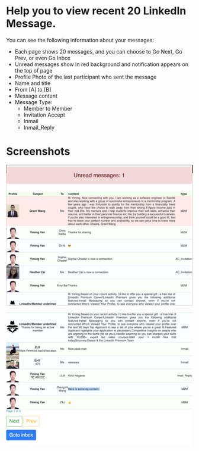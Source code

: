 # Help you to view recent 20 LinkedIn Message.  

You can see the following information about your messages:
 - Each page shows 20 messages, and you can choose to Go Next, Go Prev, or even Go Inbox
 - Unread messages show in red background and notification appears on the top of page  
 - Profile Photo of the last participant who sent the message  
 - Name and title
 - From [A] to [B]
 - Message content
 - Message Type: 
   - Member to Member
   - Invitation Accept
   - Inmail
   - Inmail_Reply  

# Screenshots
![](https://github.com/teknohus/Inbox-Chrome-Extension/blob/main/_locales/en/Demo1.png)  


![](https://github.com/teknohus/Inbox-Chrome-Extension/blob/main/_locales/en/Demo2.png)  

